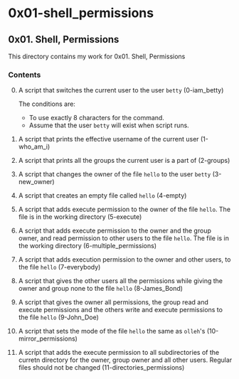 # 0x01-shell_permissions

## 0x01. Shell, Permissions

This directory contains my work for 0x01. Shell, Permissions

### Contents

0. A script that switches the current user to the user ```betty``` (0-iam_betty)

    The conditions are:

    * To use exactly 8 characters for the command.
    * Assume that the user ```betty``` will exist when script runs.

1. A script that prints the effective username of the current user (1-who_am_i)

2. A script that prints all the groups the current user is a part of (2-groups)

3. A script that changes the owner of the file ```hello``` to the user ```betty``` (3-new_owner)

4. A script that creates an empty file called ```hello``` (4-empty)

5. A script that adds execute permission to the owner of the file ```hello```. The file is in the working directory (5-execute)

6. A script that adds execute permission to the owner and the group owner, and read permission to other users to the file ```hello```. The file is in the working directory (6-multiple_permissions)

7. A script that adds execution permission to the owner and other users, to the file ```hello``` (7-everybody)

8. A script that gives the other users all the permissions while giving the owner and group none to the file ```hello``` (8-James_Bond)

9. A script that gives the owner all permissions, the group read and execute permissions and the others write and execute permissions to the file ```hello``` (9-John_Doe)

10. A script that sets the mode of the file ```hello``` the same as ```olleh```'s (10-mirror_permissions)

11. A script that adds the execute permission to all subdirectories of the curretn directory for the owner, group owner and all other users. Regular files should not be changed (11-directories_permissions)
